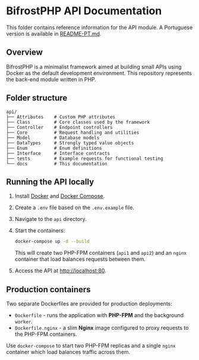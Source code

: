 # BifrostPHP API Documentation

This folder contains reference information for the API module. A Portuguese version is available in [README-PT.md](README-PT.md).

## Overview

BifrostPHP is a minimalist framework aimed at building small APIs using Docker as the default development environment. This repository represents the back-end module written in PHP.

## Folder structure

```
api/
├── Attributes    # Custom PHP attributes
├── Class         # Core classes used by the framework
├── Controller    # Endpoint controllers
├── Core          # Request handling and utilities
├── Model         # Database models
├── DataTypes     # Strongly typed value objects
├── Enum          # Enum definitions
├── Interface     # Interface contracts
├── tests         # Example requests for functional testing
└── docs          # This documentation
```

## Running the API locally

1. Install [Docker](https://docs.docker.com/get-docker/) and [Docker Compose](https://docs.docker.com/compose/install/).

2. Create a `.env` file based on the `.env.example` file.

3. Navigate to the `api` directory.

4. Start the containers:
   ```bash
   docker-compose up -d --build
   ```

   This will create two PHP-FPM containers (`api1` and `api2`) and an
   `nginx` container that load balances requests between them.

5. Access the API at [http://localhost:80](http://localhost:80).

## Production containers

Two separate Dockerfiles are provided for production deployments:

* `Dockerfile` - runs the application with **PHP-FPM** and the background `worker`.
* `Dockerfile.nginx` - a slim **Nginx** image configured to proxy requests to the PHP-FPM containers.

Use `docker-compose` to start two PHP-FPM replicas and a single `nginx` container which load balances traffic across them.
